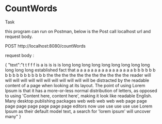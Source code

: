 # CountWords
Task

this program can run on Postman, below is the Post call localhost url and request body. 

POST http://localhost:8080/countWords

request body :

{
    "text":"t t f f f is a is is is is long long long long long long long long long long long long established fact that a a a a a a a a a a a a a a a a b b b b b b b b b b b b b b b b b the the the the the the the the the the the reader will will will will will will will will will will will will be  distracted by the readable content of a page when looking at its layout. The point of using Lorem Ipsum is that it has a more-or-less normal distribution of letters, as opposed to using 'Content here, content here', making it look like readable English. Many desktop publishing packages web web web web web page page page page page page page page editors now use use use use use Lorem Ipsum as their default model text, a search for 'lorem ipsum' will uncover many"
} 



